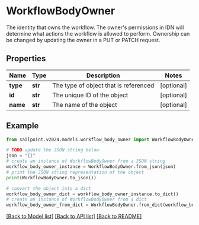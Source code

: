 # WorkflowBodyOwner

The identity that owns the workflow.  The owner's permissions in IDN will determine what actions the workflow is allowed to perform.  Ownership can be changed by updating the owner in a PUT or PATCH request.

## Properties

Name | Type | Description | Notes
------------ | ------------- | ------------- | -------------
**type** | **str** | The type of object that is referenced | [optional] 
**id** | **str** | The unique ID of the object | [optional] 
**name** | **str** | The name of the object | [optional] 

## Example

```python
from sailpoint.v2024.models.workflow_body_owner import WorkflowBodyOwner

# TODO update the JSON string below
json = "{}"
# create an instance of WorkflowBodyOwner from a JSON string
workflow_body_owner_instance = WorkflowBodyOwner.from_json(json)
# print the JSON string representation of the object
print(WorkflowBodyOwner.to_json())

# convert the object into a dict
workflow_body_owner_dict = workflow_body_owner_instance.to_dict()
# create an instance of WorkflowBodyOwner from a dict
workflow_body_owner_from_dict = WorkflowBodyOwner.from_dict(workflow_body_owner_dict)
```
[[Back to Model list]](../README.md#documentation-for-models) [[Back to API list]](../README.md#documentation-for-api-endpoints) [[Back to README]](../README.md)


